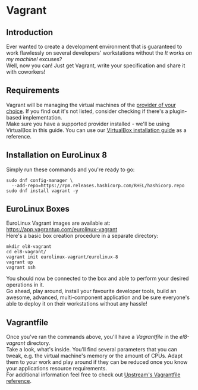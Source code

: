 # Vagrant
## Introduction
Ever wanted to create a development environment that is guaranteed to work
flawlessly on several developers' workstations without the *It works on my
machine!* excuses?  
Well, now you can! Just get Vagrant, write your specification and share it with
coworkers!  

## Requirements

Vagrant will be managing the virtual machines of the [provider of your
choice](https://www.vagrantup.com/docs/providers). If you find out it's not
listed, consider checking if there's a plugin-based implementation.  
Make sure you have a supported provider installed - we'll be using VirtualBox
in this guide. You can use our [VirtualBox installation
guide](../HowTo/virtualbox.md) as a reference.  

## Installation on EuroLinux 8

Simply run these commands and you're ready to go:  

```
sudo dnf config-manager \
  --add-repo=https://rpm.releases.hashicorp.com/RHEL/hashicorp.repo
sudo dnf install vagrant -y
```

## EuroLinux Boxes

EuroLinux Vagrant images are available at:
https://app.vagrantup.com/eurolinux-vagrant  
Here's a basic box creation procedure in a separate directory:  

```
mkdir el8-vagrant
cd el8-vagrant/
vagrant init eurolinux-vagrant/eurolinux-8
vagrant up
vagrant ssh
```
You should now be connected to the box and able to perform your desired
operations in it.  
Go ahead, play around, install your favourite developer tools, build an
awesome, advanced, multi-component application and be sure everyone's able to
deploy it on their workstations without any hassle!  

## Vagrantfile
Once you've ran the commands above, you'll have a *Vagrantfile* in the
*el8-vagrant* directory.  
Take a look, what's inside. You'll find several parameters that you can tweak,
e.g. the virtual machine's memory or the amount of CPUs. Adapt them to your
work and play around if they can be reduced once you know your applications
resource requirements.  
For additional information feel free to check out [Upstream's Vagrantfile
reference](https://www.vagrantup.com/docs/vagrantfile).  

